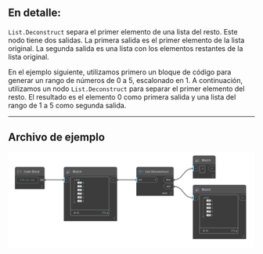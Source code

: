 ## En detalle:
`List.Deconstruct` separa el primer elemento de una lista del resto. Este nodo tiene dos salidas. La primera salida es el primer elemento de la lista original. La segunda salida es una lista con los elementos restantes de la lista original.

En el ejemplo siguiente, utilizamos primero un bloque de código para generar un rango de números de 0 a 5, escalonado en 1. A continuación, utilizamos un nodo `List.Deconstruct` para separar el primer elemento del resto. El resultado es el elemento 0 como primera salida y una lista del rango de 1 a 5 como segunda salida.
___
## Archivo de ejemplo

![List.Deconstruct](./DSCore.List.Deconstruct_img.jpg)
